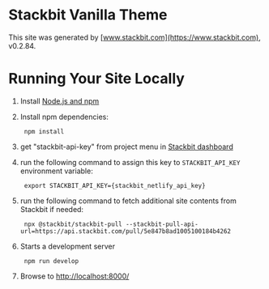 # Stackbit Vanilla Theme

This site was generated by [www.stackbit.com](https://www.stackbit.com), v0.2.84.

# Running Your Site Locally

1. Install [Node.js and npm](https://nodejs.org/en/)

1. Install npm dependencies:

        npm install

1. get "stackbit-api-key" from project menu in [Stackbit dashboard](https://app.stackbit.com/dashboard)

1. run the following command to assign this key to `STACKBIT_API_KEY` environment variable:

        export STACKBIT_API_KEY={stackbit_netlify_api_key}

1. run the following command to fetch additional site contents from Stackbit if needed:

        npx @stackbit/stackbit-pull --stackbit-pull-api-url=https://api.stackbit.com/pull/5e847b8ad1005100184b4262

1. Starts a development server

        npm run develop

1. Browse to [http://localhost:8000/](http://localhost:8000/)
